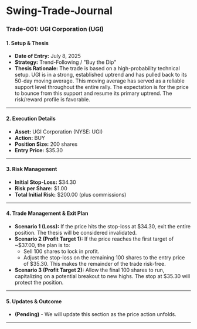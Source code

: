 # Swing-Trade-Journal

### Trade-001: UGI Corporation (UGI)

#### 1. Setup & Thesis
* **Date of Entry:** July 8, 2025
* **Strategy:** Trend-Following / "Buy the Dip"
* **Thesis Rationale:** The trade is based on a high-probability technical setup. UGI is in a strong, established uptrend and has pulled back to its 50-day moving average. This moving average has served as a reliable support level throughout the entire rally. The expectation is for the price to bounce from this support and resume its primary uptrend. The risk/reward profile is favorable.

---

#### 2. Execution Details
* **Asset:** UGI Corporation (NYSE: UGI)
* **Action:** BUY
* **Position Size:** 200 shares
* **Entry Price:** $35.30

---

#### 3. Risk Management
* **Initial Stop-Loss:** $34.30
* **Risk per Share:** $1.00
* **Total Initial Risk:** $200.00 (plus commissions)

---

#### 4. Trade Management & Exit Plan
* **Scenario 1 (Loss):** If the price hits the stop-loss at $34.30, exit the entire position. The thesis will be considered invalidated.
* **Scenario 2 (Profit Target 1):** If the price reaches the first target of ~$37.00, the plan is to:
    * Sell 100 shares to lock in profit.
    * Adjust the stop-loss on the remaining 100 shares to the entry price of $35.30. This makes the remainder of the trade risk-free.
* **Scenario 3 (Profit Target 2):** Allow the final 100 shares to run, capitalizing on a potential breakout to new highs. The stop at $35.30 will protect the position.

---

#### 5. Updates & Outcome
* **(Pending)** - We will update this section as the price action unfolds.

---
